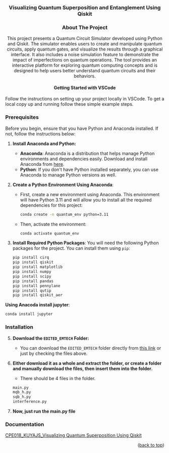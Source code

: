 
<h3 align="center">Visualizing Quantum Superposition and Entanglement Using Qiskit</h3>


<!-- ABOUT THE PROJECT -->
<h3 align="center"> About The Project</h3>

<p align="center">
  This project presents a Quantum Circuit Simulator developed using Python and Qiskit. The simulator enables users to create and manipulate quantum circuits, apply quantum gates, and visualize the results through a graphical interface. It also includes a noise simulation feature to demonstrate the impact of imperfections on quantum operations. The tool provides an interactive platform for exploring quantum computing concepts and is designed to help users better understand quantum circuits and their behaviors.
</p>

<!-- GETTING STARTED -->
<h4 align="center"> Getting Started with VSCode </h4>

Follow the instructions on setting up your project locally in VSCode.
To get a local copy up and running follow these simple example steps.

### Prerequisites

Before you begin, ensure that you have Python and Anaconda installed. If not, follow the instructions below:

1. **Install Anaconda and Python:**
   - **Anaconda**: Anaconda is a distribution that helps manage Python environments and dependencies easily. Download and install Anaconda from [here](https://www.anaconda.com/products/individual).
   - **Python**: If you don't have Python installed separately, you can use Anaconda to manage Python versions as well.

2. **Create a Python Environment Using Anaconda**:
   - First, create a new environment using Anaconda. This environment will have Python 3.11 and will allow you to install all the required dependencies for this project:
     ```sh
     conda create -n quantum_env python=3.11
     ```
   - Then, activate the environment:
     ```sh
     conda activate quantum_env
     ```

3. **Install Required Python Packages**:
   You will need the following Python packages for the project. You can install them using `pip`:
      ```sh
   pip install cirq
   pip install qiskit
   pip install matplotlib
   pip install numpy
   pip install scipy
   pip install pandas
   pip install pennylane
   pip install qutip
   pip install qiskit_aer

**Using Anacoda install jupyter**: 
 ```sh
conda install jupyter
 ```

### Installation

5. **Download the `EDITED_EMTECH` Folder:**
   - You can download the `EDITED_EMTECH` folder directly from [this link](https://github.com/Juuuuls/Emtech_Finals/tree/8f1e63b0492c2861f5a5bee742ffc3153cbdff4a/EDITED_EMTECH) or just by checking the files above.

6. **Either download it as a whole and extract the folder, or create a folder and manually download the files, then insert them into the folder.**
   - There should be 4 files in the folder.
   ```sh
   main.py
   mqb_h.py
   sqb_h.py
   interference.py
   ```
7. **Now, just run the main.py file**
   
### Documentation
 [CPE018_KUYAJS_Visualizing Quantum Superposition Using Qiskit](https://github.com/Juuuuls/Emtech_Finals/blob/c6a182ed4d90dc1ba3f66d3142cbea9121b895f4/CPE018_KUYAJS_Visualizing%20Quantum%20Superposition%20Using%20Qiskit.pdf)

<p align="right">(<a href="#readme-top">back to top</a>)</p>

